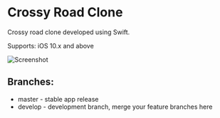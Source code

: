 # Crossy Road Clone
Crossy road clone developed using Swift.

Supports: iOS 10.x and above

![Screenshot](crossy.gif)

## Branches:

* master - stable app release
* develop - development branch, merge your feature branches here

